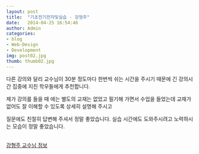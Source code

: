 ```yaml
---
layout: post
title:  "기초전기전자및실습 - 강형주"
date:   2014-04-25 16:54:46
author: Admin
categories: 
- blog
- Web-Design
- Development
img: post02.jpg
thumb: thumb02.jpg
---
```


다른 강의와 달리 교수님이 30분 정도마다 한번씩 쉬는 시간을 주시기 때문에 긴 강의시간 집중에 지친 학우들에게 추천합니다.

제가 강의를 들을 때 에는 별도의 교재는 없었고 필기해 가면서 수업을 들었는데 교재가 없어도 잘 이해할 수 있도록 상세히 설명해 주시고

질문에도 친절히 답변해 주셔서 정말 좋았습니다. 실습 시간에도 도와주시려고 노력하시는 모습이 정말 좋았습니다.

<p><br/><a href="/_posts/question/2014-04-15-강형주 교수님.markdown" class="btn btn-theme">강형주 교수님 정보</a></p>
